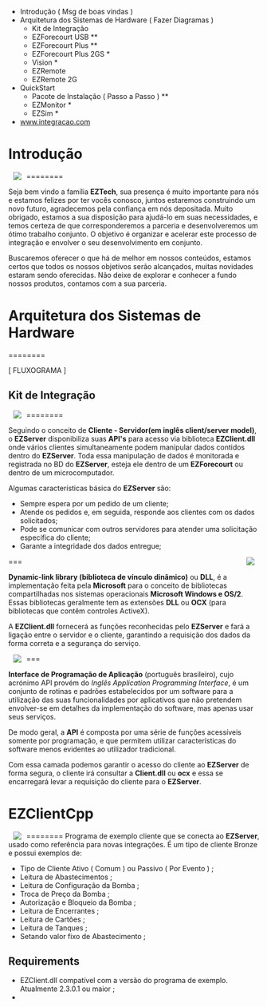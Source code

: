 - Introdução ( Msg de boas vindas )
- Arquitetura dos Sistemas de Hardware ( Fazer Diagramas )
	- Kit de Integração
	- EZForecourt USB **
	- EZForecourt Plus **
	- EZForecourt Plus 2GS *
	- Vision *
	- EZRemote
	- EZRemote 2G
- QuickStart
	- Pacote de Instalação ( Passo a Passo ) **
	- EZMonitor *
	- EZSim *
- www.integracao.com



# Introdução
========
<a href="http://www.freeimages.com"> <img src="http://www.freeimages.com/assets/183410/1834094233/business-graphics-1428645-m.jpg" align="left" hspace="10" vspace="0"></a>

Seja bem vindo a família **EZTech**, sua presença é muito importante para nós e estamos felizes por ter vocês conosco, juntos estaremos construindo um novo futuro, agradecemos pela confiança em nós depositada. Muito obrigado, estamos a sua disposição para ajudá-lo em suas necessidades, e temos certeza de que corresponderemos a parceria e desenvolveremos um ótimo trabalho conjunto. O objetivo é organizar e acelerar este processo de integração e envolver o seu desenvolvimento em conjunto.

Buscaremos oferecer o que há de melhor em nossos conteúdos, estamos certos que todos os nossos objetivos serão alcançados, muitas novidades estaram sendo oferecidas. Não deixe de explorar e conhecer a fundo nossos produtos, contamos com a sua parceria.

# Arquitetura dos Sistemas de Hardware
========

[ FLUXOGRAMA ]

## Kit de Integração
========
<a href="https://www.tutorialspoint.com"> <img src="https://www.tutorialspoint.com/data_communication_computer_network/images/client_server.jpg" align="left" hspace="10" vspace="0"></a>

Seguindo o conceito de **Cliente - Servidor(em inglês client/server model)**, o **EZServer** disponibiliza suas **API's** para acesso via biblioteca **EZClient.dll** onde vários clientes simultaneamente podem manipular dados contidos dentro do **EZServer**. Toda essa manipulação de dados é monitorada e registrada no BD do **EZServer**, esteja ele dentro de um **EZForecourt** ou dentro de um microcomputador.

Algumas características básica do **EZServer** são:

* Sempre espera por um pedido de um cliente;
* Atende os pedidos e, em seguida, responde aos clientes com os dados solicitados;
* Pode se comunicar com outros servidores para atender uma solicitação específica do cliente;
* Garante a integridade dos dados entregue;

===
<a href="http://icons.iconarchive.com"> <img src="http://icons.iconarchive.com/icons/enhancedlabs/longhorn-pinstripe/128/dll-icon.png" align="right" hspace="10" vspace="0"></a>

**Dynamic-link library (biblioteca de vínculo dinâmico)** ou **DLL**, é a implementação feita pela **Microsoft** para o conceito de bibliotecas compartilhadas nos sistemas operacionais **Microsoft Windows e OS/2**. Essas bibliotecas geralmente tem as extensões **DLL** ou **OCX** (para bibliotecas que contêm controles ActiveX).

A **EZClient.dll** fornecerá as funções reconhecidas pelo **EZServer** e fará a ligação entre o servidor e o cliente, garantindo a requisição dos dados da forma correta e a segurança do serviço.

===
<a href="https://d1avok0lzls2w.cloudfront.net"> <img src="https://d1avok0lzls2w.cloudfront.net/img_uploads/apis-for-marketers.png" align="left" hspace="10" vspace="0"></a>

**Interface de Programação de Aplicação** (português brasileiro), cujo acrónimo API provém do *Inglês Application Programming Interface*, é um conjunto de rotinas e padrões estabelecidos por um software para a utilização das suas funcionalidades por aplicativos que não pretendem envolver-se em detalhes da implementação do software, mas apenas usar seus serviços.

De modo geral, a **API** é composta por uma série de funções acessíveis somente por programação, e que permitem utilizar características do software menos evidentes ao utilizador tradicional.

Com essa camada podemos garantir o acesso do cliente ao **EZServer** de forma segura, o cliente irá consultar a **Client.dll** ou **ocx** e essa se encarregará levar a requisição do cliente para o **EZServer**.

# EZClientCpp
========
<a href="http://ap.imagensbrasil.org"> <img src="http://ap.imagensbrasil.org/images/2017/01/26/EZClientCpp.md.png" align="left" hspace="10" vspace="0"></a>
Programa de exemplo cliente que se conecta ao **EZServer**, usado como referência para novas integrações. É um tipo de cliente Bronze e possui exemplos de:

* Tipo de Cliente Ativo ( Comum ) ou Passivo ( Por Evento ) ;
* Leitura de Abastecimentos ;
* Leitura de Configuração da Bomba ;
* Troca de Preço da Bomba ;
* Autorização e Bloqueio da Bomba ;
* Leitura de Encerrantes ;
* Leitura de Cartões ;
* Leitura de Tanques ;
* Setando valor fixo de Abastecimento ;

Requirements
------------
* EZClient.dll compatível com a versão do programa de exemplo. Atualmente 2.3.0.1 ou maior ;
* 
